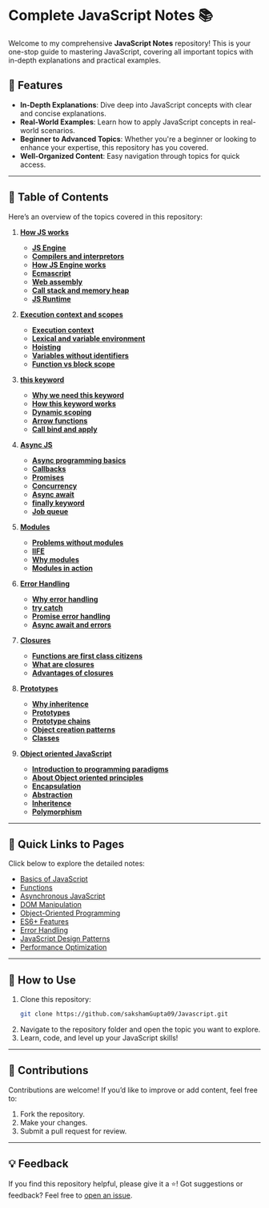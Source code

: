 
# Complete JavaScript Notes 📚  

Welcome to my comprehensive **JavaScript Notes** repository! This is your one-stop guide to mastering JavaScript, covering all important topics with in-depth explanations and practical examples.

## 🌟 Features  
- **In-Depth Explanations**: Dive deep into JavaScript concepts with clear and concise explanations.  
- **Real-World Examples**: Learn how to apply JavaScript concepts in real-world scenarios.  
- **Beginner to Advanced Topics**: Whether you're a beginner or looking to enhance your expertise, this repository has you covered.  
- **Well-Organized Content**: Easy navigation through topics for quick access.  

---

## 📖 Table of Contents  

Here’s an overview of the topics covered in this repository:  
1. **[How JS works](https://github.com/sakshamGupta09/Javascript/tree/main/01.How-js-works)**  
   - **[JS Engine](https://github.com/sakshamGupta09/Javascript/blob/main/01.How-js-works/01.JS-Engine.md)**
   - **[Compilers and interpretors](https://github.com/sakshamGupta09/Javascript/blob/main/01.How-js-works/02.compilers-and-interpretors.md)**
   - **[How JS Engine works](https://github.com/sakshamGupta09/Javascript/blob/main/01.How-js-works/03.how-js-engine-works.md)**
   - **[Ecmascript](https://github.com/sakshamGupta09/Javascript/blob/main/01.How-js-works/04.ecmascript.md)**
   - **[Web assembly](https://github.com/sakshamGupta09/Javascript/blob/main/01.How-js-works/05.web-assembly.md)**
   - **[Call stack and memory heap](https://github.com/sakshamGupta09/Javascript/blob/main/01.How-js-works/06.call-stack-and-memory-heap.md)**
   - **[JS Runtime](https://github.com/sakshamGupta09/Javascript/blob/main/01.How-js-works/07.js-runtime.md)**  
2. **[Execution context and scopes](https://github.com/sakshamGupta09/Javascript/tree/main/02.execution-context-and-scopes)**  
   - **[Execution context](https://github.com/sakshamGupta09/Javascript/blob/main/02.execution-context-and-scopes/01.Execution-context.md)**
   - **[Lexical and variable environment](https://github.com/sakshamGupta09/Javascript/blob/main/02.execution-context-and-scopes/02.Lexical-and-variable-environment.md)**
   - **[Hoisting](https://github.com/sakshamGupta09/Javascript/blob/main/02.execution-context-and-scopes/03.Hoisting.md)**
   - **[Variables without identifiers](https://github.com/sakshamGupta09/Javascript/blob/main/02.execution-context-and-scopes/04.Variables-without-identifier.md)**
   - **[Function vs block scope](https://github.com/sakshamGupta09/Javascript/blob/main/02.execution-context-and-scopes/05.Function-vs-block-scope.md)**

3. **[this keyword](https://github.com/sakshamGupta09/Javascript/tree/main/03.this%20keyword)**  
   - **[Why we need this keyword](https://github.com/sakshamGupta09/Javascript/blob/main/03.this%20keyword/01.why.md)**
   - **[How this keyword works](https://github.com/sakshamGupta09/Javascript/blob/main/03.this%20keyword/02.how.md)**
   - **[Dynamic scoping](https://github.com/sakshamGupta09/Javascript/blob/main/03.this%20keyword/03.dynamic-scoping.md)**
   - **[Arrow functions](https://github.com/sakshamGupta09/Javascript/blob/main/03.this%20keyword/04.arrow-functions.md)**
   - **[Call bind and apply](https://github.com/sakshamGupta09/Javascript/blob/main/03.this%20keyword/05.call-bind-apply.md)**
4. **[Async JS](https://github.com/sakshamGupta09/Javascript/tree/main/04.Async-JS)**  
   - **[Async programming basics](https://github.com/sakshamGupta09/Javascript/blob/main/04.Async-JS/01.async-js.md)**
   - **[Callbacks](https://github.com/sakshamGupta09/Javascript/blob/main/04.Async-JS/02.Callbacks.md)**
   - **[Promises](https://github.com/sakshamGupta09/Javascript/blob/main/04.Async-JS/03.Promises.md)**
   - **[Concurrency](https://github.com/sakshamGupta09/Javascript/blob/main/04.Async-JS/04.concurrency.md)**
   - **[Async await](https://github.com/sakshamGupta09/Javascript/blob/main/04.Async-JS/05.async-await.md)**
   - **[finally keyword](https://github.com/sakshamGupta09/Javascript/blob/main/04.Async-JS/06.finally.md)**
   - **[Job queue](https://github.com/sakshamGupta09/Javascript/blob/main/04.Async-JS/07.Job-queue.md)**
5. **[Modules](https://github.com/sakshamGupta09/Javascript/tree/main/05.modules)**  
   - **[Problems without modules](https://github.com/sakshamGupta09/Javascript/blob/main/05.modules/01.problems.md)**
   - **[IIFE](https://github.com/sakshamGupta09/Javascript/blob/main/05.modules/02.iife.md)**
   - **[Why modules](https://github.com/sakshamGupta09/Javascript/blob/main/05.modules/03.why-modules.md)**
   - **[Modules in action](https://github.com/sakshamGupta09/Javascript/blob/main/05.modules/04.modules.md)**
6. **[Error Handling](https://github.com/sakshamGupta09/Javascript/tree/main/06.Error-handling)**  
   - **[Why error handling](https://github.com/sakshamGupta09/Javascript/blob/main/06.Error-handling/01.errors.md)**
   - **[try catch](https://github.com/sakshamGupta09/Javascript/blob/main/06.Error-handling/02.try-catch.md)**
   - **[Promise error handling](https://github.com/sakshamGupta09/Javascript/blob/main/06.Error-handling/03.promises.md)**
   - **[Async await and errors](https://github.com/sakshamGupta09/Javascript/blob/main/06.Error-handling/04.async-await.md)**
7. **[Closures](https://github.com/sakshamGupta09/Javascript/tree/main/07.closures)**  
   - **[Functions are first class citizens](https://github.com/sakshamGupta09/Javascript/blob/main/07.closures/01.functions.md)**
   - **[What are closures](https://github.com/sakshamGupta09/Javascript/blob/main/07.closures/02.closures.md)**
   - **[Advantages of closures](https://github.com/sakshamGupta09/Javascript/blob/main/07.closures/03.advantages.md)**
8. **[Prototypes](https://github.com/sakshamGupta09/Javascript/tree/main/08.prototypes)**  
   - **[Why inheritence](https://github.com/sakshamGupta09/Javascript/blob/main/08.prototypes/01.inheritence.md)**
   - **[Prototypes](https://github.com/sakshamGupta09/Javascript/blob/main/08.prototypes/02.prototypes.md)**
   - **[Prototype chains](https://github.com/sakshamGupta09/Javascript/blob/main/08.prototypes/03.prototype-chain.md)**
   - **[Object creation patterns](https://github.com/sakshamGupta09/Javascript/blob/main/08.prototypes/04.Object-creation-patterns.md)**
   - **[Classes](https://github.com/sakshamGupta09/Javascript/blob/main/08.prototypes/05.classes.md)**
9. **[Object oriented JavaScript](https://github.com/sakshamGupta09/Javascript/tree/main/09.object-oriented.md)**  
   - **[Introduction to programming paradigms](https://github.com/sakshamGupta09/Javascript/blob/main/09.object-oriented.md/01.intro.md)**
   - **[About Object oriented principles](https://github.com/sakshamGupta09/Javascript/blob/main/09.object-oriented.md/02.oojs.md)**
   - **[Encapsulation](https://github.com/sakshamGupta09/Javascript/blob/main/09.object-oriented.md/03.encapsulation.md)**
   - **[Abstraction](https://github.com/sakshamGupta09/Javascript/blob/main/09.object-oriented.md/04.abstraction.md)**
   - **[Inheritence](https://github.com/sakshamGupta09/Javascript/blob/main/09.object-oriented.md/05.inheritence.md)**
   - **[Polymorphism](https://github.com/sakshamGupta09/Javascript/blob/main/09.object-oriented.md/06.polymorphism.md)**  

---

## 🔗 Quick Links to Pages  

Click below to explore the detailed notes:  

- [Basics of JavaScript](link-to-basics-page)  
- [Functions](link-to-functions-page)  
- [Asynchronous JavaScript](link-to-asynchronous-js-page)  
- [DOM Manipulation](link-to-dom-manipulation-page)  
- [Object-Oriented Programming](link-to-oop-page)  
- [ES6+ Features](link-to-es6-page)  
- [Error Handling](link-to-error-handling-page)  
- [JavaScript Design Patterns](link-to-design-patterns-page)  
- [Performance Optimization](link-to-performance-page)  

---

## 🚀 How to Use  

1. Clone this repository:  
   ```bash
   git clone https://github.com/sakshamGupta09/Javascript.git
   ```  
2. Navigate to the repository folder and open the topic you want to explore.  
3. Learn, code, and level up your JavaScript skills!  

---

## 🤝 Contributions  

Contributions are welcome! If you’d like to improve or add content, feel free to:  
1. Fork the repository.  
2. Make your changes.  
3. Submit a pull request for review.  

---

## 💡 Feedback  

If you find this repository helpful, please give it a ⭐️! Got suggestions or feedback? Feel free to [open an issue](https://github.com/sakshamGupta09/Javascript/issues).  

